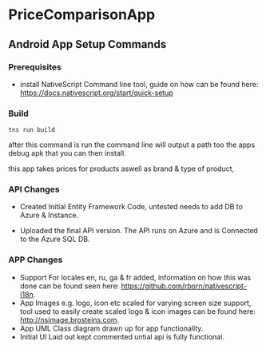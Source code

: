 # PriceComparisonApp

## Android App Setup Commands
### Prerequisites
- install NativeScript Command line tool, guide on how can be found here: https://docs.nativescript.org/start/quick-setup

### Build
```
tns run build
```
after this command is run the command line will output a path too the apps debug
apk that you can then install.

this app takes prices for products aswell as brand & type of product,
### API Changes
- Created Initial Entity Framework Code, untested needs to add DB to Azure & Instance.

- Uploaded the final API version. The API runs on Azure and is Connected to the Azure SQL DB.

### APP Changes
- Support For locales en, ru, ga & fr added, information on how this was done can
  be found seen here: https://github.com/rborn/nativescript-i18n.
- App Images e.g. logo, icon etc scaled for varying screen size support,
  tool used to easily create scaled logo & icon images can be found here: http://nsimage.brosteins.com.
- App UML Class diagram drawn up for app functionality.
- Initial UI Laid out kept commented untial api is fully functional.
